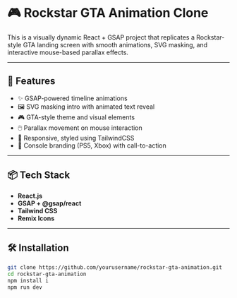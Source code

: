 # 🎮 Rockstar GTA Animation Clone

This is a visually dynamic React + GSAP project that replicates a Rockstar-style GTA landing screen with smooth animations, SVG masking, and interactive mouse-based parallax effects.

---

## 🚀 Features

- ✨ GSAP-powered timeline animations
- 🖼️ SVG masking intro with animated text reveal
- 🎮 GTA-style theme and visual elements
- 🖱️ Parallax movement on mouse interaction
- 🎨 Responsive, styled using TailwindCSS
- 📱 Console branding (PS5, Xbox) with call-to-action

---

## 📦 Tech Stack

- **React.js**
- **GSAP + @gsap/react**
- **Tailwind CSS**
- **Remix Icons**

---

## 🛠️ Installation

```bash
git clone https://github.com/yourusername/rockstar-gta-animation.git
cd rockstar-gta-animation
npm install i
npm run dev
